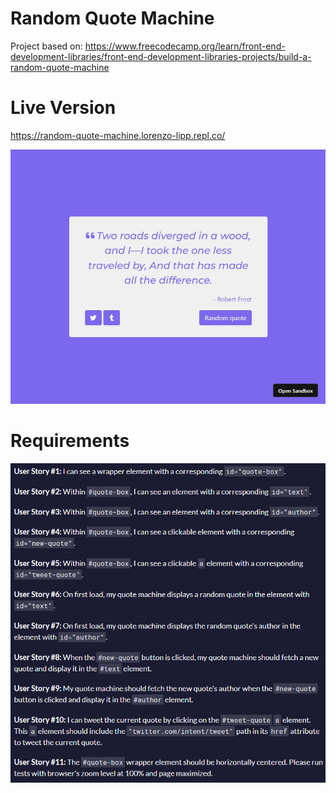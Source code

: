 # Random Quote Machine

Project based on: https://www.freecodecamp.org/learn/front-end-development-libraries/front-end-development-libraries-projects/build-a-random-quote-machine

# Live Version

https://random-quote-machine.lorenzo-lipp.repl.co/

![image](images/preview.jpg)

# Requirements

![image](images/requirements.png)
